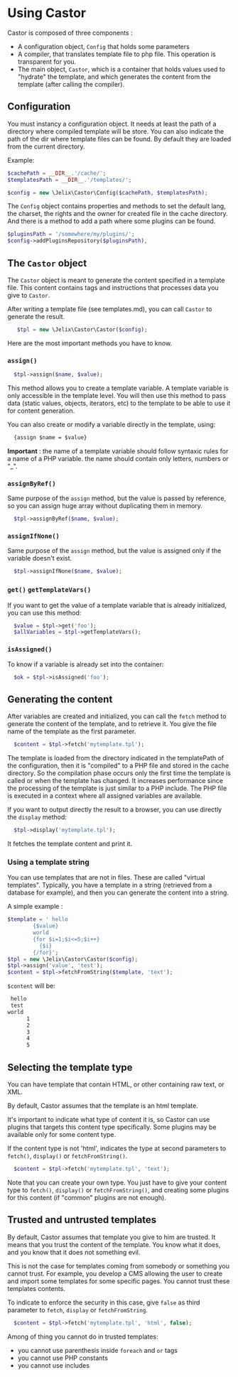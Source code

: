 # Using Castor

Castor is composed of three components :

- A configuration object, `Config` that holds some parameters 
- A compiler, that translates template file to php file. This operation is
  transparent for you.
- The main object, `Castor`, which is a container that holds values used to
  "hydrate" the template, and which generates the content from the template
  (after calling the compiler).

## Configuration

You must instancy a configuration object. It needs at least the path of a
directory where compiled template will be store. You can also indicate the path
of the dir where template files can be found. By default they are loaded from
the current directory.

Example:

```php
$cachePath = __DIR__.'/cache/';
$templatesPath = __DIR__.'/templates/';

$config = new \Jelix\Castor\Config($cachePath, $templatesPath);
```

The `Config` object contains properties and methods to set the default lang,
the charset, the rights and the owner for created file in the cache directory.
And there is a method to add a path where some plugins can be found.


```php
$pluginsPath = '/somewhere/my/plugins/';
$config->addPluginsRepository($pluginsPath),
```

## The `Castor` object

The `Castor` object is meant to generate the content specified in a template
file. This content contains tags and instructions that processes data you give
to `Castor`.

After writing a template file (see templates.md), you can call `Castor` to generate the result.

```php
   $tpl = new \Jelix\Castor\Castor($config);
```

Here are the most important methods you have to know.

### `assign()`

```php
  $tpl->assign($name, $value);
```

This method allows you to create a template variable. A template variable is
only accessible in the template level. You will then use this method to pass
data (static values, objects, iterators, etc) to the template to be able to use
it for content generation.

You can also create or modify a variable directly in the template, using:

```html
  {assign $name = $value}
```

**Important** : the name of a template variable should follow syntaxic rules for
a name of a PHP variable. the name should contain only letters, numbers or "_".


### `assignByRef()`

Same purpose of the `assign` method, but the value is passed by reference, so
you can assign huge array without duplicating them in memory.

```php
  $tpl->assignByRef($name, $value);
```

### `assignIfNone()`

Same purpose of the `assign` method, but the value is assigned only if the
variable doesn't exist.

```php
  $tpl->assignIfNone($name, $value);
```

### `get()`  `getTemplateVars()`

If you want to get the value of a template variable that is already initialized,
you can use this method:

```php
  $value = $tpl->get('foo');
  $allVariables = $tpl->getTemplateVars();
```

### `isAssigned()`

To know if a variable is already set into the container:

```php
  $ok = $tpl->isAssigned('foo');
```


## Generating the content

After variables are created and initialized, you can call the `fetch` method to
generate the content of the template, and to retrieve it. You give the file name of the
template as the first parameter.

```php
  $content = $tpl->fetch('mytemplate.tpl');
```

The template is loaded from the directory indicated in the templatePath of the configuration,
then it is "compiled" to a PHP file and stored in the cache directory. So the compilation
phase occurs only the first time the template is called or when the template has changed.
It increases performance since the processing of the template is just similar to a PHP
include. The PHP file is executed in a context where all assigned variables are
available.

If you want to output directly the result to a browser, you can use directly the `display`
method:

```php
  $tpl->display('mytemplate.tpl');
```

It fetches the template content and print it.

### Using a template string

You can use templates that are not in files. These are called "virtual templates".
Typically, you have a template in a string (retrieved from a database for example), and
then you can generate the content into a string.

A simple example :

```php
$template = ' hello 
 		{$value} 
 		world 
 		{for $i=1;$i<=5;$i++} 
 		  {$i} 
 		{/for}';
$tpl = new \Jelix\Castor\Castor($config);
$tpl->assign('value', 'test'); 
$content = $tpl->fetchFromString($template, 'text');
```

`$content` will be:
```html
 hello 
 test 
world 
	  1 
	  2 
	  3 
	  4 
	  5 
```


## Selecting the template type

You can have template that contain HTML, or other containing raw text, or XML.

By default, Castor assumes that the template is an html template.

It's important to indicate what type of content it is, so Castor can use plugins that targets
this content type specifically. Some plugins may be available only for some content type.

If the content type is not 'html', indicates the type at second parameters to `fetch()`,
`display()` or `fetchFromString()`.


```php
  $content = $tpl->fetch('mytemplate.tpl', 'text');
```

Note that you can create your own type. You just have to give your
content type to `fetch()`, `display()` or `fetchFromString()`, and creating some plugins
for this content (if "common" plugins are not enough).


## Trusted and untrusted templates

By default, Castor assumes that template you give to him are trusted. It means that you
trust the content of the template. You know what it does, and you know that it does not
something evil.

This is not the case for templates coming from somebody or something you cannot trust. For
example, you develop a CMS allowing the user to create and import some templates for
some specific pages. You cannot trust these templates contents.

To indicate to enforce the security in this case, give `false` as third parameter to
`fetch`, `display` or `fetchFromString`.

```php
  $content = $tpl->fetch('mytemplate.tpl', 'html', false);
```

Among of thing you cannot do in trusted templates:

- you cannot use parenthesis inside `foreach` and `or` tags
- you cannot use PHP constants
- you cannot use includes

